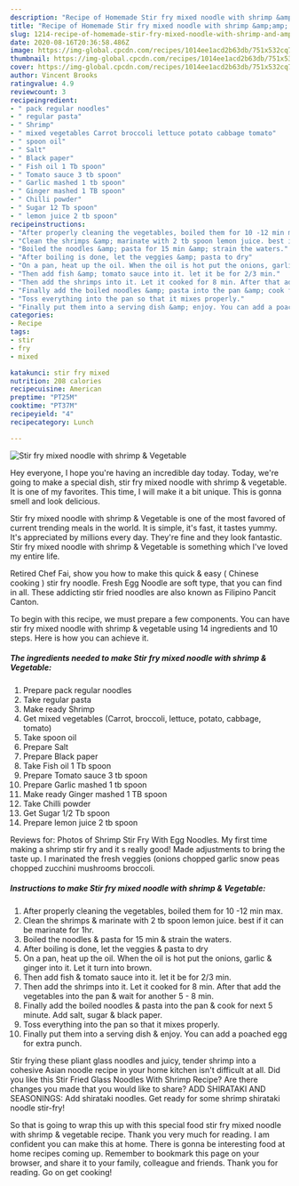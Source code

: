 ```yaml
---
description: "Recipe of Homemade Stir fry mixed noodle with shrimp &amp;amp; Vegetable"
title: "Recipe of Homemade Stir fry mixed noodle with shrimp &amp;amp; Vegetable"
slug: 1214-recipe-of-homemade-stir-fry-mixed-noodle-with-shrimp-and-amp-vegetable
date: 2020-08-16T20:36:58.486Z
image: https://img-global.cpcdn.com/recipes/1014ee1acd2b63db/751x532cq70/stir-fry-mixed-noodle-with-shrimp-vegetable-recipe-main-photo.jpg
thumbnail: https://img-global.cpcdn.com/recipes/1014ee1acd2b63db/751x532cq70/stir-fry-mixed-noodle-with-shrimp-vegetable-recipe-main-photo.jpg
cover: https://img-global.cpcdn.com/recipes/1014ee1acd2b63db/751x532cq70/stir-fry-mixed-noodle-with-shrimp-vegetable-recipe-main-photo.jpg
author: Vincent Brooks
ratingvalue: 4.9
reviewcount: 3
recipeingredient:
- " pack regular noodles"
- " regular pasta"
- " Shrimp"
- " mixed vegetables Carrot broccoli lettuce potato cabbage tomato"
- " spoon oil"
- " Salt"
- " Black paper"
- " Fish oil 1 Tb spoon"
- " Tomato sauce 3 tb spoon"
- " Garlic mashed 1 tb spoon"
- " Ginger mashed 1 TB spoon"
- " Chilli powder"
- " Sugar 12 Tb spoon"
- " lemon juice 2 tb spoon"
recipeinstructions:
- "After properly cleaning the vegetables, boiled them for 10 -12 min max."
- "Clean the shrimps &amp; marinate with 2 tb spoon lemon juice. best if it can be marinate for 1hr."
- "Boiled the noodles &amp; pasta for 15 min &amp; strain the waters."
- "After boiling is done, let the veggies &amp; pasta to dry"
- "On a pan, heat up the oil. When the oil is hot put the onions, garlic &amp; ginger into it. Let it turn into brown."
- "Then add fish &amp; tomato sauce into it. let it be for 2/3 min."
- "Then add the shrimps into it. Let it cooked for 8 min. After that add the vegetables into the pan &amp; wait for another 5 - 8 min."
- "Finally add the boiled noodles &amp; pasta into the pan &amp; cook for next 5 minute. Add salt, sugar &amp; black paper."
- "Toss everything into the pan so that it mixes properly."
- "Finally put them into a serving dish &amp; enjoy. You can add a poached egg for extra punch."
categories:
- Recipe
tags:
- stir
- fry
- mixed

katakunci: stir fry mixed 
nutrition: 208 calories
recipecuisine: American
preptime: "PT25M"
cooktime: "PT37M"
recipeyield: "4"
recipecategory: Lunch

---
```



![Stir fry mixed noodle with shrimp &amp; Vegetable](https://img-global.cpcdn.com/recipes/1014ee1acd2b63db/751x532cq70/stir-fry-mixed-noodle-with-shrimp-vegetable-recipe-main-photo.jpg)

Hey everyone, I hope you're having an incredible day today. Today, we're going to make a special dish, stir fry mixed noodle with shrimp &amp; vegetable. It is one of my favorites. This time, I will make it a bit unique. This is gonna smell and look delicious.

Stir fry mixed noodle with shrimp &amp; Vegetable is one of the most favored of current trending meals in the world. It is simple, it's fast, it tastes yummy. It's appreciated by millions every day. They're fine and they look fantastic. Stir fry mixed noodle with shrimp &amp; Vegetable is something which I've loved my entire life.

Retired Chef Fai, show you how to make this quick &amp; easy ( Chinese cooking ) stir fry noodle. Fresh Egg Noodle are soft type, that you can find in all. These addicting stir fried noodles are also known as Filipino Pancit Canton.


To begin with this recipe, we must prepare a few components. You can have stir fry mixed noodle with shrimp &amp; vegetable using 14 ingredients and 10 steps. Here is how you can achieve it.

<!--inarticleads1-->

##### The ingredients needed to make Stir fry mixed noodle with shrimp &amp; Vegetable:

1. Prepare  pack regular noodles
1. Take  regular pasta
1. Make ready  Shrimp
1. Get  mixed vegetables (Carrot, broccoli, lettuce, potato, cabbage, tomato)
1. Take  spoon oil
1. Prepare  Salt
1. Prepare  Black paper
1. Take  Fish oil 1 Tb spoon
1. Prepare  Tomato sauce 3 tb spoon
1. Prepare  Garlic mashed 1 tb spoon
1. Make ready  Ginger mashed 1 TB spoon
1. Take  Chilli powder
1. Get  Sugar 1/2 Tb spoon
1. Prepare  lemon juice 2 tb spoon


Reviews for: Photos of Shrimp Stir Fry With Egg Noodles. My first time making a shrimp stir fry and it s really good! Made adjustments to bring the taste up. I marinated the fresh veggies (onions chopped garlic snow peas chopped zucchini mushrooms broccoli. 

<!--inarticleads2-->

##### Instructions to make Stir fry mixed noodle with shrimp &amp; Vegetable:

1. After properly cleaning the vegetables, boiled them for 10 -12 min max.
1. Clean the shrimps &amp; marinate with 2 tb spoon lemon juice. best if it can be marinate for 1hr.
1. Boiled the noodles &amp; pasta for 15 min &amp; strain the waters.
1. After boiling is done, let the veggies &amp; pasta to dry
1. On a pan, heat up the oil. When the oil is hot put the onions, garlic &amp; ginger into it. Let it turn into brown.
1. Then add fish &amp; tomato sauce into it. let it be for 2/3 min.
1. Then add the shrimps into it. Let it cooked for 8 min. After that add the vegetables into the pan &amp; wait for another 5 - 8 min.
1. Finally add the boiled noodles &amp; pasta into the pan &amp; cook for next 5 minute. Add salt, sugar &amp; black paper.
1. Toss everything into the pan so that it mixes properly.
1. Finally put them into a serving dish &amp; enjoy. You can add a poached egg for extra punch.


Stir frying these pliant glass noodles and juicy, tender shrimp into a cohesive Asian noodle recipe in your home kitchen isn&#39;t difficult at all. Did you like this Stir Fried Glass Noodles With Shrimp Recipe? Are there changes you made that you would like to share? ADD SHIRATAKI AND SEASONINGS: Add shirataki noodles. Get ready for some shrimp shirataki noodle stir-fry! 

So that is going to wrap this up with this special food stir fry mixed noodle with shrimp &amp; vegetable recipe. Thank you very much for reading. I am confident you can make this at home. There is gonna be interesting food at home recipes coming up. Remember to bookmark this page on your browser, and share it to your family, colleague and friends. Thank you for reading. Go on get cooking!
